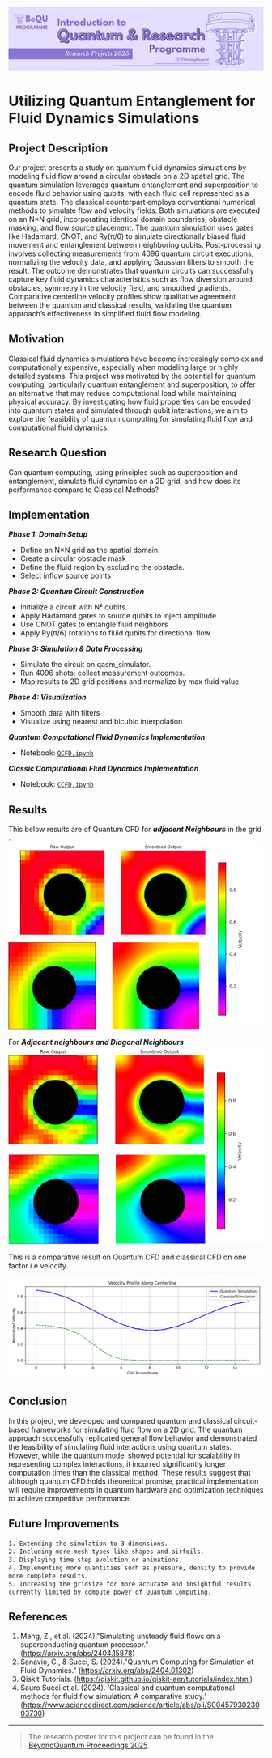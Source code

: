![BeyondQuantum Banner for Research Projects](../BeyondQuantum_Banner_Research_Projects_2025.png)

# Utilizing Quantum Entanglement for Fluid Dynamics Simulations

## Project Description 
Our project presents a study on quantum fluid dynamics simulations by modeling fluid flow around a circular obstacle on a 2D spatial grid. The quantum simulation leverages quantum entanglement and superposition to encode fluid behavior using qubits, with each fluid cell represented as a quantum state. The classical counterpart employs conventional numerical methods to simulate flow and velocity fields.
Both simulations are executed on an N×N grid, incorporating identical domain boundaries, obstacle masking, and flow source placement. The quantum simulation uses gates like Hadamard, CNOT, and Ry(π/6) to simulate directionally biased fluid movement and entanglement between neighboring qubits. Post-processing involves collecting measurements from 4096 quantum circuit executions, normalizing the velocity data, and applying Gaussian filters to smooth the result.
The outcome demonstrates that quantum circuits can successfully capture key fluid dynamics characteristics such as flow diversion around obstacles, symmetry in the velocity field, and smoothed gradients. Comparative centerline velocity profiles show qualitative agreement between the quantum and classical results, validating the quantum approach’s effectiveness in simplified fluid flow modeling.

## Motivation
Classical fluid dynamics simulations have become increasingly complex and computationally expensive, especially when modeling large or highly detailed systems. This project was motivated by the potential for quantum computing, particularly quantum entanglement and superposition, to offer an alternative that may reduce computational load while maintaining physical accuracy. By investigating how fluid properties can be encoded into quantum states and simulated through qubit interactions, we aim to explore the feasibility of quantum computing for simulating fluid flow and computational fluid dynamics. 

## Research Question 
Can quantum computing, using principles such as superposition and entanglement, simulate fluid dynamics on a 2D grid, and how does its performance compare to Classical Methods?

## Implementation

***Phase 1: Domain Setup***
- Define an N×N grid as the spatial domain.
- Create a circular obstacle mask
- Define the fluid region by excluding the obstacle.
- Select inflow source points
  
***Phase 2: Quantum Circuit Construction***
- Initialize a circuit with N² qubits.
- Apply Hadamard gates to source qubits to inject amplitude.
- Use CNOT gates to entangle fluid neighbors 
- Apply Ry(π/6) rotations to fluid qubits for directional flow.
  
***Phase 3: Simulation & Data Processing***
- Simulate the circuit on qasm_simulator.
- Run 4096 shots; collect measurement outcomes.
- Map results to 2D grid positions and normalize by max fluid value.
  
***Phase 4: Visualization***
- Smooth data with filters
- Visualize using nearest and bicubic interpolation 

***Quantum Computational Fluid Dynamics Implementation***
- Notebook: [`QCFD.ipynb`](https://github.com/ThinkingBeyond/BeyondQuantum-2025/blob/75d5e6e019b686684e43b6bcd524f2da2c5d65cf/Vamsi%20Krishna%20Charugundla%20and%20Nivaan%20Kaushal/QCFD.ipynb)

***Classic Computational Fluid Dynamics Implementation***
- Notebook: [`CCFD.ipynb`](https://github.com/ThinkingBeyond/BeyondQuantum-2025/blob/79bc9a0a6f3918c63035a2657244b7f0f9ba029a/Vamsi%20Krishna%20Charugundla%20and%20Nivaan%20Kaushal/Classical__CFD.ipynb)

## Results


This below results are of Quantum CFD for ***adjacent Neighbours*** in the grid .
![Adjacent Neighbours](https://github.com/ThinkingBeyond/BeyondQuantum-2025/blob/fbfa48a74b8fad7e07071f49c0bdaeb1111e8c2f/Vamsi%20Krishna%20Charugundla%20and%20Nivaan%20Kaushal/adjacent_neighbours.png)


For ***Adjacent neighbours and Diagonal Neighbours***
![Adjacent Neighbours and Diagonal Neighbours ](https://github.com/ThinkingBeyond/BeyondQuantum-2025/blob/4a398fda03b3c2b2ffa646478347565fbb2794b9/Vamsi%20Krishna%20Charugundla%20and%20Nivaan%20Kaushal/adjacent%2Bdiagonal_neighbours.png)



This is a comparative result on Quantum CFD and classical CFD on one factor i.e velocity

![comparison Q and C ](https://github.com/ThinkingBeyond/BeyondQuantum-2025/blob/4a398fda03b3c2b2ffa646478347565fbb2794b9/Vamsi%20Krishna%20Charugundla%20and%20Nivaan%20Kaushal/comparison.png)


## Conclusion
In this project, we developed and compared quantum and classical circuit-based frameworks for simulating fluid flow on a 2D grid. The quantum approach successfully replicated general flow behavior and demonstrated the feasibility of simulating fluid interactions using quantum states. However, while the quantum model showed potential for scalability in representing complex interactions, it incurred significantly longer computation times than the classical method. These results suggest that although quantum CFD holds theoretical promise, practical implementation will require improvements in quantum hardware and optimization techniques to achieve competitive performance.

## Future Improvements
    1. Extending the simulation to 3 dimensions.
    2. Including more mesh types like shapes and airfoils.
    3. Displaying time step evolution or animations.
    4. Implementing more quantities such as pressure, density to provide more complete results.
    5. Increasing the gridsize for more accurate and insightful results, currently limited by compute power of Quantum Computing.
    
## References
1. Meng, Z., et al. (2024)."Simulating unsteady fluid flows on a superconducting quantum processor." (https://arxiv.org/abs/2404.15878)
2. Sanavio, C., & Succi, S. (2024)."Quantum Computing for Simulation of Fluid Dynamics." (https://arxiv.org/abs/2404.01302)
3. Qiskit Tutorials. (https://qiskit.github.io/qiskit-aer/tutorials/index.html)
4. Sauro Succi et al. (2024). ‘Classical and quantum computational methods for fluid flow simulation: A comparative study.’ (https://www.sciencedirect.com/science/article/abs/pii/S0045793023003730)

---

> The research poster for this project can be found in the [BeyondQuantum Proceedings 2025](https://thinkingbeyond.education/beyondquantum_proceedings_2025/).


